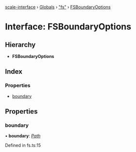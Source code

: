 [scale-interface](../README.md) › [Globals](../globals.md) › ["fs"](../modules/_fs_.md) › [FSBoundaryOptions](_fs_.fsboundaryoptions.md)

# Interface: FSBoundaryOptions

## Hierarchy

* **FSBoundaryOptions**

## Index

### Properties

* [boundary](_fs_.fsboundaryoptions.md#boundary)

## Properties

###  boundary

• **boundary**: *[Path](../modules/_fs_.md#path)*

Defined in fs.ts:15
